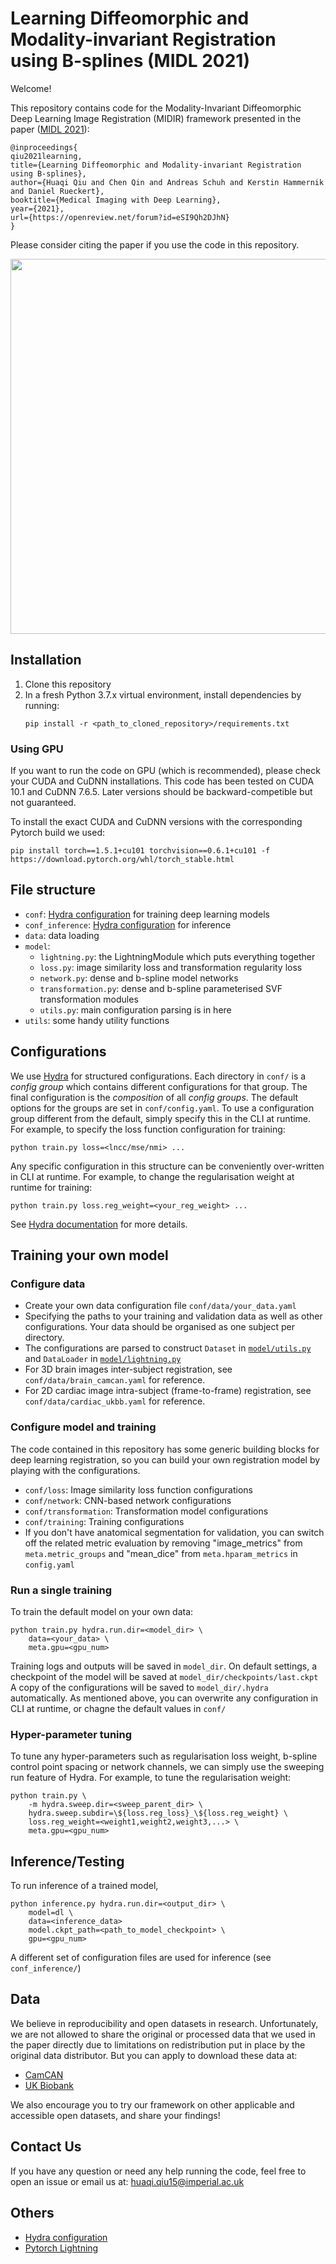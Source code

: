 # Learning Diffeomorphic and Modality-invariant Registration using B-splines (MIDL 2021)
Welcome!

This repository contains code for the Modality-Invariant Diffeomorphic Deep Learning Image Registration (MIDIR) framework 
presented in the paper ([MIDL 2021](https://openreview.net/forum?id=eSI9Qh2DJhN)):

```
@inproceedings{
qiu2021learning,
title={Learning Diffeomorphic and Modality-invariant Registration using B-splines},
author={Huaqi Qiu and Chen Qin and Andreas Schuh and Kerstin Hammernik and Daniel Rueckert},
booktitle={Medical Imaging with Deep Learning},
year={2021},
url={https://openreview.net/forum?id=eSI9Qh2DJhN}
}
```
Please consider citing the paper if you use the code in this repository.

<img src="example_image.png" width="600">

## Installation
1. Clone this repository
2. In a fresh Python 3.7.x virtual environment, install dependencies by running:
    ```
    pip install -r <path_to_cloned_repository>/requirements.txt
    ```

### Using GPU
If you want to run the code on GPU (which is recommended), please check your CUDA and CuDNN installations. 
This code has been tested on CUDA 10.1 and CuDNN 7.6.5. Later versions should be backward-competible but not guaranteed. 

To install the exact CUDA and CuDNN versions with the corresponding Pytorch build we used:
```
pip install torch==1.5.1+cu101 torchvision==0.6.1+cu101 -f https://download.pytorch.org/whl/torch_stable.html
```


## File structure
- `conf`: [Hydra configuration](#configurations) for training deep learning models
- `conf_inference`: [Hydra configuration](#configurations) for inference
- `data`:  data loading
- `model`:
    - `lightning.py`: the LightningModule which puts everything together
    - `loss.py`: image similarity loss and transformation regularity loss
    - `network.py`: dense and b-spline model networks
    - `transformation.py`: dense and b-spline parameterised SVF transformation modules
    - `utils.py`: main configuration parsing is in here
- `utils`: some handy utility functions


## Configurations
We use [Hydra](https://hydra.cc/docs/intro) for structured configurations. 
Each directory in `conf/` is a *config group* which contains different configurations for that group. 
The final configuration is the *composition* of all *config groups*.
The default options for the groups are set in `conf/config.yaml`. 
To use a configuration group different from the default, simply specify this in the CLI at runtime. For example, to specify the loss function configuration for training:
```
python train.py loss=<lncc/mse/nmi> ...
```

Any specific configuration in this structure can be conveniently over-written in CLI at runtime. For example, to change the regularisation weight at runtime for training:
```
python train.py loss.reg_weight=<your_reg_weight> ...
```

See [Hydra documentation](https://hydra.cc/docs/intro) for more details.



## Training your own model
### Configure data
- Create your own data configuration file `conf/data/your_data.yaml`
- Specifying the paths to your training and validation data as well as other configurations. 
Your data should be organised as one subject per directory. 
- The configurations are parsed to construct `Dataset` in [`model/utils.py`](https://github.com/qiuhuaqi/midir/blob/4fc8b458cd24778c12ecdf9becafb127e19dcf99/model/utils.py#L70) 
and `DataLoader` in [`model/lightning.py`](https://github.com/qiuhuaqi/midir/blob/4fc8b458cd24778c12ecdf9becafb127e19dcf99/model/lightning.py#L32)
- For 3D brain images inter-subject registration, see `conf/data/brain_camcan.yaml` for reference. 
- For 2D cardiac image intra-subject (frame-to-frame) registration, see `conf/data/cardiac_ukbb.yaml` for reference.

### Configure model and training
The code contained in this repository has some generic building blocks for deep learning registration, 
so you can build your own registration model by playing with the configurations.
- `conf/loss`: Image similarity loss function configurations
- `conf/network`: CNN-based network configurations
- `conf/transformation`: Transformation model configurations
- `conf/training`: Training configurations
- If you don't have anatomical segmentation for validation, you can switch off the related metric evaluation by 
removing "image_metrics" from `meta.metric_groups` and "mean_dice" from `meta.hparam_metrics` in `config.yaml`


### Run a single training
To train the default model on your own data:
```
python train.py hydra.run.dir=<model_dir> \
    data=<your_data> \
    meta.gpu=<gpu_num>
```
Training logs and outputs will be saved in `model_dir`. 
On default settings, a checkpoint of the model will be saved at `model_dir/checkpoints/last.ckpt`
A copy of the configurations will be saved to `model_dir/.hydra` automatically.
As mentioned above, you can overwrite any configuration in CLI at runtime, or chagne the default values in `conf/`


### Hyper-parameter tuning
To tune any hyper-parameters such as regularisation loss weight, b-spline control point spacing or network channels,
we can simply use the sweeping run feature of Hydra. For example, to tune the regularisation weight:
```
python train.py \
    -m hydra.sweep.dir=<sweep_parent_dir> \
    hydra.sweep.subdir=\${loss.reg_loss}_\${loss.reg_weight} \
    loss.reg_weight=<weight1,weight2,weight3,...> \
    meta.gpu=<gpu_num>
```


## Inference/Testing
To run inference of a trained model, 
```
python inference.py hydra.run.dir=<output_dir> \
    model=dl \
    data=<inference_data>
    model.ckpt_path=<path_to_model_checkpoint> \
    gpu=<gpu_num>
```
A different set of configuration files are used for inference (see `conf_inference/`)



## Data
We believe in reproducibility and open datasets in research. Unfortunately, we are not allowed to share the original or processed data that we used in the paper directly due to limitations on redistribution put in place by the original data distributor. But you can apply to download these data at:
- [CamCAN](https://camcan-archive.mrc-cbu.cam.ac.uk/dataaccess/)
- [UK Biobank](https://www.ukbiobank.ac.uk/enable-your-research) 

We also encourage you to try our framework on other applicable and accessible open datasets, and share your findings! 


## Contact Us
If you have any question or need any help running the code, feel free to open an issue or email us at:
[huaqi.qiu15@imperial.ac.uk](mailto:huaqi.qiu15@imperial.ac.uk)


## Others
- [Hydra configuration](https://hydra.cc/docs/intro)
- [Pytorch Lightning](https://pytorch-lightning.readthedocs.io/en/1.1.0/)

